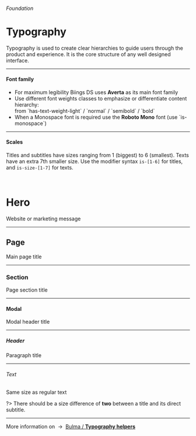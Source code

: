 <h6 class="subtitle is-5 has-text-grey has-text-weight-semibold">Foundation</h6><h1 class="title is-1 has-text-weight-bold">Typography</h1>
<p class="subtitle is-5">
    <span class="has-text-weight-semibold">Typography</span> is used to create clear hierarchies to guide users through the product and experience. It is the core structure of any well designed interface.
</p>

<hr class="is-large is-visible">

<h4 class="title is-4">Font family</h4>

<ul class="list">
    <li>For maximum legibility Biings DS uses <strong>Averta</strong> as its main font family</li>
    <li>Use different font weights classes to emphasize or differentiate content hierarchy:<br>from `has-text-weight-light` / `normal` / `semibold` / `bold`</li>
    <li>When a Monospace font is required use the <strong class="has-text-monospace">Roboto Mono</strong> font (use `is-monospace`)</li>
</ul>

<hr class="is-large is-visible">

<h4 class="title is-4 is-spaced">Scales</h4>

Titles and subtitles have sizes ranging from 1 (biggest) to 6 (smallest). Texts have an extra 7th smaller size. Use the modifier syntax `is-[1-6]` for titles, and `is-size-[1-7]` for texts.

<br>

<div class="box is-well is-large">
    <h1 class="title is-1">Hero</h1><div class="subtitle is-3 has-text-grey">Website or marketing message</div>
    <hr class="is-smaller">
    <h2 class="title is-2">Page</h2><div class="subtitle is-4 has-text-grey">Main page title</div>
    <hr class="is-smaller">
    <h3 class="title is-3">Section</h3><div class="subtitle is-5 has-text-grey">Page section title</div>
    <hr class="is-smaller">
    <h4 class="title is-4">Modal</h4><div class="subtitle is-6 has-text-grey">Modal header title</div>
    <hr class="is-smaller">
    <h5 class="title is-5">Header</h5><div class="subtitle is-6 has-text-grey">Paragraph title</div>
    <hr class="is-smaller">
    <h6 class="title is-6">Text</h6><div class="subtitle is-size-7 has-text-grey">Same size as regular text</div>
</div>

?> There should be a size difference of <strong>two</strong> between a title and its direct subtitle.

<hr>

<div class="box is-bordered">
    More information on &nbsp;→&nbsp; <a href="http://bulma.io/documentation/modifiers/typography-helpers/" target="blank">Bulma / <strong>Typography helpers</strong></a>
</div>